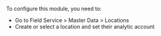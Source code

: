 To configure this module, you need to:

- Go to Field Service \> Master Data \> Locations
- Create or select a location and set their analytic account
